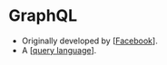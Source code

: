 # GraphQL
- Originally developed by [[Facebook]].
- A [[query language]].


[//begin]: # "Autogenerated link references for markdown compatibility"
[Facebook]: facebook.md "Facebook"
[query language]: query-language.md "Query Language"
[//end]: # "Autogenerated link references"